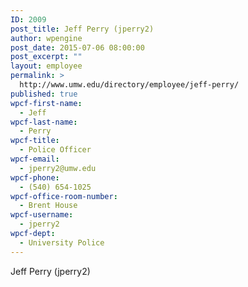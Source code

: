 ```yaml
---
ID: 2009
post_title: Jeff Perry (jperry2)
author: wpengine
post_date: 2015-07-06 08:00:00
post_excerpt: ""
layout: employee
permalink: >
  http://www.umw.edu/directory/employee/jeff-perry/
published: true
wpcf-first-name:
  - Jeff
wpcf-last-name:
  - Perry
wpcf-title:
  - Police Officer
wpcf-email:
  - jperry2@umw.edu
wpcf-phone:
  - (540) 654-1025
wpcf-office-room-number:
  - Brent House
wpcf-username:
  - jperry2
wpcf-dept:
  - University Police
---
```

Jeff Perry (jperry2)